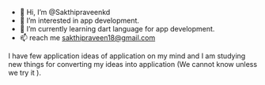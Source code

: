 - 👋 Hi, I’m @Sakthipraveenkd
- 👀 I’m interested in app development.
- 🌱 I’m currently learning dart language for app development.
- 📫 reach me sakthipraveen18@gmail.com

I have few application ideas of application on my mind and I am studying new things for converting my ideas into application (We cannot know unless we try it ).

